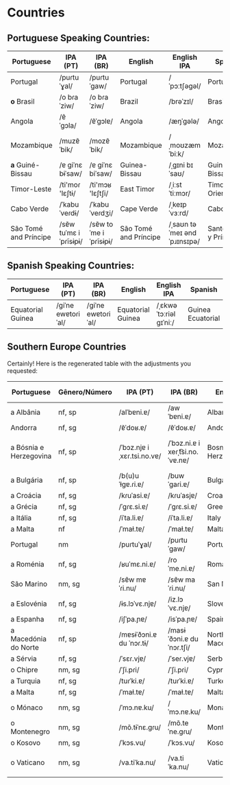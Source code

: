 
# Countries

## Portuguese Speaking Countries:


| Portuguese      | IPA (PT)      | IPA (BR)    | English           | English IPA     | Spanish           | Spanish IPA | No. |
|-----------------|---------------|-------------|-------------------|-----------------|-------------------|---------------|-----|
| Portugal        | /puɾtuˈɣal/   | /puɾtuˈɡaw/ | Portugal          | /ˈpɔːtʃəɡəl/    | Portugal          | /poɾtuˈɣal/   | 7001 |
| **o** Brasil    | /o bɾaˈziw/   | /o bɾaˈziw/ | Brazil            | /brəˈzɪl/       | Brasil            | /bɾaˈsil/     | 7002 |
| Angola          | /ɐ̃ˈɡɔla/      | /ɐ̃ˈɡɔlɐ/    | Angola            | /æŋˈɡələ/       | Angola            | /anˈɡola/     | 7003 |
| Mozambique      | /muzɐ̃ˈbik/    | /mozɐ̃ˈbik/  | Mozambique        | /ˌmoʊzæmˈbiːk/  | Mozambique        | /moθɐ̃ˈbik/    | 7004 |
| **a** Guiné-Bissau  | /ɐ ɡiˈnɛ bɨˈsaw/ | /ɐ ɡiˈnɛ biˈsaw/ | Guinea-Bissau | /ˌɡɪni bɪˈsaʊ/ | Guinéa-Bissau | /ɡiˈnea biˈsaw/ | 7005|
| Timor-Leste  | /ti'moɾ 'lɛʃtɨ/   | /ti'mɔʁ 'lɛʃtʃi/   | East Timor   | /ˌiːst ˈtiːmɔr/ | Timor Oriental  | /ˈtimor oɾjenˈtal/ | 7006|
| Cabo Verde      | /ˈkabu ˈveɾdɨ/ | /ˈkabu ˈveɾdʒi/ | Cape Verde      | /ˌkeɪp ˈvɜːrd/ | Cabo Verde       | /ˈkaβo ˈβeɾðe/ | 7008|
| São Tomé and Príncipe | /sɐ̃w tuˈmɛ i ˈpɾĩsɨpɨ/ | /sɐ̃w toˈme i ˈpɾĩsɨpɨ/ | São Tomé and Príncipe | /ˌsaʊn təˈmeɪ ənd ˈpɹɪnsɪpə/ | Santo Tomé y Príncipe | /ˈsanto toˈme i ˈpɾinsipe/ |7009|


## Spanish Speaking Countries:

| Portuguese      | IPA (PT)      | IPA (BR)    | English           | English IPA     | Spanish           | Spanish IPA | No. |
|-----------------|---------------|-------------|-------------------|-----------------|-------------------|---------------|-----|
| Equatorial Guinea | /ɡiˈne ewɐtoɾiˈal/| /ɡiˈne ewɐtoɾiˈal/ | Equatorial Guinea | /ˌɛkwəˈtɔːriəl ɡɪˈniː/ | Guinea Ecuatorial | /ɡiˈnea e.kwatoɾiˈal/ | 7007 |



## Southern Europe Countries

Certainly! Here is the regenerated table with the adjustments you requested:

| Portuguese   | Gênero/Número | IPA (PT)  | IPA (BR)  | English               | English IPA | Spanish            | Spanish IPA | No. |
|--------------|---------------|-----------|-----------|-----------------------|-------------|--------------------|-------------|-----|
| a Albânia      | nf, sp | /alˈbɐni.ɐ/ | /awˈbɐni.ɐ/ | Albania               | /ælˈbeɪni.ə/ | Albania            | /alˈβa.ni.a/ |     |
| Andorra      | nf, sg | /ɐ̃ˈdoʁ.ɐ/ | /ɐ̃ˈdoʁ.ɐ/ | Andorra               | /ænˈdɔːrə/  | Andorra            | /anˈdor.a/  |     |
| a Bósnia e Herzegovina | nf, sp | /ˈbɔz.njɐ i ˌxɛɾ.tsi.no.vɐ/ | /ˈbɔz.ni.ɐ i xeɾˌt͡si.no.ˈvɐ.nɐ/ | Bosnia and Herzegovina | /ˈbɒzniə ənd ˌhɜːrtsəɡoʊˈviːnə/ | Bosnia y Herzegovina | /ˈbosnja i eɾˈt͡sjenoβina/ |     |
| a Bulgária     | nf, sp | /b(u)uˈɫɡɐ.ɾi.ɐ/ | /buwˈɡaɾi.ɐ/ | Bulgaria              | /bʌlˈɡɛəriə/ | Bulgaria           | /bulˈɡa.ɾja/ |     |
| a Croácia      | nf, sg | /kɾuˈasi.ɐ/ | /kɾuˈasjɐ/ | Croatia               | /kroʊˈeɪʃə/ | Croacia            | /kɾo.aθi.a/ |     |
| a Grécia       | nf, sg | /ˈɡɾɛ.si.ɐ/ | /ˈɡɾɛ.si.ɐ/ | Greece                | /ɡriːs/     | Grecia             | /ˈɡɾeθja/  |     |
| a Itália       | nf, sg | /iˈta.li.ɐ/ | /iˈta.li.ɐ/ | Italy                 | /ˈɪtəli/    | Italia             | /iˈta.lja/  |     |
| a Malta        | nf     | /ˈmaɫ.tɐ/     | /ˈmaɫ.tɐ/      | Malta           | /ˈmɔːltə/       | Malta              | /ˈmal.ta/   |     |
| Portugal       | nm     | /puɾtuˈɣal/   | /puɾtuˈɡaw/    | Portugal        | /ˈpɔːtʃəɡəl/    | Portugal           | /poɾtuˈɣal/  |7001|
| a Roménia      | nf, sg | /ʁuˈmɛ.ni.ɐ/  | /roˈme.ni.ɐ/   | Romania         | /roʊˈmeɪni.ə/   | Rumania            | /ruˈme.ni.a/ |     |
| São Marino   | nm, sg | /sɐ̃w mɐˈɾi.nu/ | /sɐ̃w maˈɾi.nu/ | San Marino         | /sæn məˈriːnoʊ/ | San Marino         | /san maˈɾi.no/ |     |
| a Eslovénia    | nf, sg | /ɨs.lɔˈvɛ.njɐ/ | /iz.lɔˈvɛ.njɐ/ | Slovenia              | /sləʊˈviːniə/ | Eslovenia          | /es.loˈβe.nja/ |     |
| a Espanha      | nf, sg | /iʃˈpa.ɲɐ/ | /isˈpa.ɲɐ/ | Spain                 | /speɪn/     | España             | /esˈpa.ɲa/  |     |
| a Macedónia do Norte | nf, sp | /mɐsɨˈðɔni.ɐ du ˈnɔɾ.tɨ/ | /masɨˈðɔni.ɐ du ˈnɔɾ.tʃi/ | North Macedonia | /nɔrθ mæsɪˈdoʊniə/ | Macedonia del Norte | /maθeðoˈnia ðel ˈnorte/ |     |
| a Sérvia       | nf, sg | /ˈsɛɾ.vjɐ/  | /ˈseɾ.vjɐ/  | Serbia                | /ˈsɜːrbiə/  | Serbia             | /ˈseɾβja/   |     |
| o Chipre       | nm, sg | /ˈʃi.pɾi/  | /ˈʃi.pɾi/  | Cyprus                | /ˈsaɪprəs/  | Chipre             | /ˈt͡ʃipɾe/  |     |
| a Turquia      | nf, sg | /tuɾˈki.ɐ/ | /tuɾˈki.ɐ/ | Turkey                | /ˈtɜːrki/   | Turquía            | /tuɾˈkja/   |     |
| a Malta        | nf, sg | /ˈmaɫ.tɐ/  | /ˈmaɫ.tɐ/  | Malta                 | /ˈmɔːltə/   | Malta              | /ˈmal.ta/   |     |
| o Mónaco       | nm, sg | /ˈmɔ.nɐ.ku/ | /ˈmɔ.nɐ.ku/ | Monaco                | /ˈmɒnəkoʊ/  | Monaco             | /ˈmonako/  |     |
| o Montenegro   | nm, sg | /mõ.tɨˈnɛ.ɡɾu/ | /mõ.teˈne.ɡɾu/ | Montenegro          | /ˌmɒntɪˈneɪɡroʊ/ | Montenegro         | /monteˈneɡɾo/ |     |
| o Kosovo       | nm, sg | /ˈkɔs.vu/  | /ˈkɔs.vu/  | Kosovo                | /ˈkɒsəvəʊ/  | Kosovo             | /ˈko.so/    |     |
| o Vaticano     | nm, sg | /va.tiˈka.nu/ | /va.tiˈka.nu/ | Vatican City         | /ˈvætɪkən ˈsɪti/ | Ciudad del Vaticano | /θjuˈðað ðel βatiˈkano/ |     |
